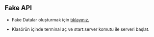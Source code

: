 ## Fake API

- Fake Datalar oluşturmak için [tıklayınız.](https://www.mockaroo.com/)

- Klasörün içinde terminal aç ve start:server komutu ile serveri başlat.

